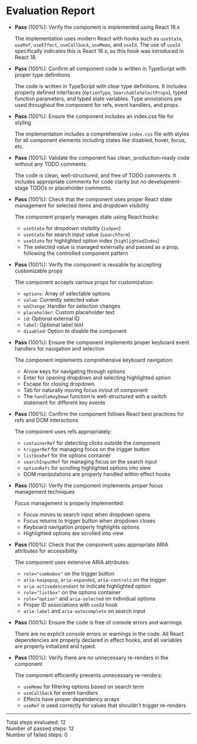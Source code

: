 # Evaluation Report

- **Pass** (100%): Verify the component is implemented using React 18.x
  
  The implementation uses modern React with hooks such as `useState`, `useRef`, `useEffect`, `useCallback`, `useMemo`, and `useId`. The use of `useId` specifically indicates this is React 18.x, as this hook was introduced in React 18.

- **Pass** (100%): Confirm all component code is written in TypeScript with proper type definitions
  
  The code is written in TypeScript with clear type definitions. It includes properly defined interfaces (`OptionType`, `SearchableSelectProps`), typed function parameters, and typed state variables. Type annotations are used throughout the component for refs, event handlers, and props.

- **Pass** (100%): Ensure the component includes an index.css file for styling
  
  The implementation includes a comprehensive `index.css` file with styles for all component elements including states like disabled, hover, focus, etc.

- **Pass** (100%): Validate the component has clean, production-ready code without any TODO comments
  
  The code is clean, well-structured, and free of TODO comments. It includes appropriate comments for code clarity but no development-stage TODOs or placeholder comments.

- **Pass** (100%): Check that the component uses proper React state management for selected items and dropdown visibility
  
  The component properly manages state using React hooks:
  - `useState` for dropdown visibility (`isOpen`)
  - `useState` for search input value (`searchTerm`)
  - `useState` for highlighted option index (`highlightedIndex`)
  - The selected value is managed externally and passed as a prop, following the controlled component pattern

- **Pass** (100%): Verify the component is reusable by accepting customizable props
  
  The component accepts various props for customization:
  - `options`: Array of selectable options
  - `value`: Currently selected value
  - `onChange`: Handler for selection changes
  - `placeholder`: Custom placeholder text
  - `id`: Optional external ID
  - `label`: Optional label text
  - `disabled`: Option to disable the component

- **Pass** (100%): Ensure the component implements proper keyboard event handlers for navigation and selection
  
  The component implements comprehensive keyboard navigation:
  - Arrow keys for navigating through options
  - Enter for opening dropdown and selecting highlighted option
  - Escape for closing dropdown
  - Tab for naturally moving focus in/out of component
  - The `handleKeyDown` function is well-structured with a switch statement for different key events

- **Pass** (100%): Confirm the component follows React best practices for refs and DOM interactions
  
  The component uses refs appropriately:
  - `containerRef` for detecting clicks outside the component
  - `triggerRef` for managing focus on the trigger button
  - `listboxRef` for the options container
  - `searchInputRef` for managing focus on the search input
  - `optionRefs` for scrolling highlighted options into view
  - DOM manipulations are properly handled within effect hooks

- **Pass** (100%): Verify the component implements proper focus management techniques
  
  Focus management is properly implemented:
  - Focus moves to search input when dropdown opens
  - Focus returns to trigger button when dropdown closes
  - Keyboard navigation properly highlights options
  - Highlighted options are scrolled into view

- **Pass** (100%): Check that the component uses appropriate ARIA attributes for accessibility
  
  The component uses extensive ARIA attributes:
  - `role="combobox"` on the trigger button
  - `aria-haspopup`, `aria-expanded`, `aria-controls` on the trigger
  - `aria-activedescendant` to indicate highlighted option
  - `role="listbox"` on the options container
  - `role="option"` and `aria-selected` on individual options
  - Proper ID associations with `useId` hook
  - `aria-label` and `aria-autocomplete` on search input

- **Pass** (100%): Ensure the code is free of console errors and warnings
  
  There are no explicit console errors or warnings in the code. All React dependencies are properly declared in effect hooks, and all variables are properly initialized and typed.

- **Pass** (100%): Verify there are no unnecessary re-renders in the component
  
  The component efficiently prevents unnecessary re-renders:
  - `useMemo` for filtering options based on search term
  - `useCallback` for event handlers
  - Effects have proper dependency arrays
  - `useRef` is used correctly for values that shouldn't trigger re-renders

---

Total steps evaluated: 12  
Number of passed steps: 12  
Number of failed steps: 0